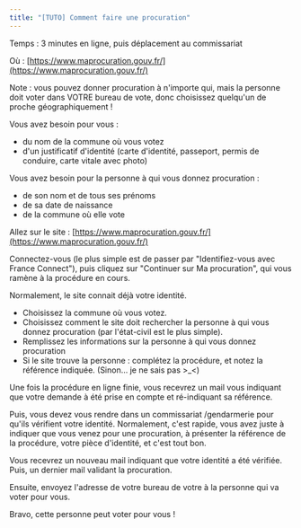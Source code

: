 ```yaml
---
title: "[TUTO] Comment faire une procuration"
---
```

Temps : 3 minutes en ligne, puis déplacement au commissariat

Où :  [https://www.maprocuration.gouv.fr/](https://www.maprocuration.gouv.fr/)

Note : vous pouvez donner procuration à n'importe qui, mais la personne doit voter dans VOTRE bureau de vote, donc choisissez quelqu'un de proche géographiquement ! 

Vous avez besoin pour vous : 
- du nom de la commune où vous votez
- d'un justificatif d'identité (carte d'identité, passeport, permis de conduire, carte vitale avec photo)

 Vous avez besoin pour la personne à qui vous donnez procuration :
- de son nom et de tous ses prénoms
- de sa date de naissance
- de la commune où elle vote

Allez sur le site : [https://www.maprocuration.gouv.fr/](https://www.maprocuration.gouv.fr/)

Connectez-vous (le plus simple est de passer par "Identifiez-vous avec France Connect"), puis cliquez sur "Continuer sur Ma procuration", qui vous ramène à la procédure en cours.

Normalement, le site connait déjà votre identité.
- Choisissez la commune où vous votez.
- Choisissez comment le site doit rechercher la personne à qui vous donnez procuration (par l'état-civil est le plus simple).
- Remplissez les informations sur la personne à qui vous donnez procuration
- Si le site trouve la personne : complétez la procédure, et notez la référence indiquée.
(Sinon... je ne sais pas >_<)

Une fois la procédure en ligne finie, vous recevrez un mail vous indiquant que votre demande à été prise en compte et ré-indiquant sa référence.

Puis, vous devez vous rendre dans un commissariat /gendarmerie pour qu'ils vérifient votre identité. Normalement, c'est rapide, vous avez juste à indiquer que vous venez pour une procuration, à présenter la référence de la procédure, votre pièce d'identité, et c'est tout bon.

Vous recevrez un nouveau mail indiquant que votre identité a été vérifiée.
Puis, un dernier mail validant la procuration.

Ensuite, envoyez l'adresse de votre bureau de votre à la personne qui va voter pour vous.

Bravo, cette personne peut voter pour vous !
